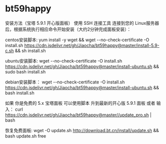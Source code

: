 # bt59happy
安装方法（宝塔 5.9.1 开心版面板）
使用 SSH 连接工具 连接到您的 Linux服务器后，根据系统执行相应命令开始安装（大约2分钟完成面板安装）：

centos安装脚本:
yum install -y wget && wget --no-check-certificate -O install.sh https://cdn.jsdelivr.net/gh/Jiaocha/bt59happy@master/install-5.9-c.sh && sh install.sh

ubuntu安装脚本:
wget --no-check-certificate -O install.sh https://cdn.jsdelivr.net/gh/Jiaocha/bt59happy@master/install-ubuntu.sh && sudo bash install.sh

debian安装脚本：
wget --no-check-certificate -O install.sh https://cdn.jsdelivr.net/gh/Jiaocha/bt59happy@master/install-ubuntu.sh && bash install.sh

如果 你是免费的 5.x 宝塔面板 可以使用脚本 升到最新的开心版 5.9.1 面板 或者 输入：
curl https://cdn.jsdelivr.net/gh/Jiaocha/bt59happy@master//update_pro.sh | bash 

恢复免费面板:
wget -O update.sh http://download.bt.cn/install/update.sh && bash update.sh free
